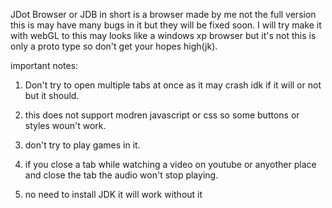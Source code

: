 JDot Browser or JDB in short is a browser made by me not the full version this is may have many bugs in it but they will be fixed soon.
I will try make it with webGL to this may looks like a windows xp browser but it's not this is only a proto type so don't get your hopes high(jk).

important notes:

1) Don't try to open multiple tabs at once as it may crash idk if it will or not but it should.

2) this does not support modren javascript or css so some buttons or styles woun't work.

3) don't try to play games in it.

4) if you close a tab while watching a video on youtube or anyother place and close the tab the audio won't stop playing.
 
5) no need to install JDK it will work without it
